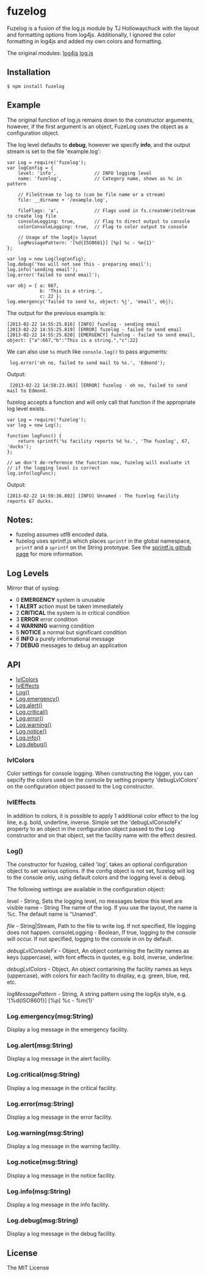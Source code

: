 
# fuzelog

 Fuzelog is a fusion of the log.js module by TJ Hollowaychuck with the layout and formatting options
 from log4js. Additionally, I ignored the color formatting in log4js and added my own colors and
 formatting.

 The original modules:
 [log4js](https://github.com/nomiddlename/log4js-node)
 [log.js](https://github.com/visionmedia/log.js)

## Installation

    $ npm install fuzelog

## Example

The original function of log.js remains down to the constructor arguments, however, if the first argument is an object, FuzeLog uses the object as a configuration object.

The log level defaults to __debug__, however we specify __info__, and the output stream is set to the file 'example.log':

    var Log = require('fuzelog');
    var logConfig = {
        level: 'info',              // INFO logging level
        name: 'fuzelog',            // Category name, shows as %c in pattern

        // FileStream to log to (can be file name or a stream)
        file: __dirname + '/example.log',

        fileFlags: 'a',             // Flags used in fs.createWriteStream to create log file
        consoleLogging: true,       // Flag to direct output to console
        colorConsoleLogging: true,  // Flag to color output to console

        // Usage of the log4js layout
        logMessagePattern: '[%d{ISO8601}] [%p] %c - %m{1}'
    };

    var log = new Log(logConfig);
    log.debug('You will not see this - preparing email');
    log.info('sending email');
    log.error('failed to send email');

    var obj = { a: 667,
                b: 'This is a string.',
                c: 22 };
    log.emergency('failed to send %s, object: %j', 'email', obj);

 The output for the previous exampls is:

    [2013-02-22 14:55:25.816] [INFO] fuzelog - sending email
    [2013-02-22 14:55:25.819] [ERROR] fuzelog - failed to send email
    [2013-02-22 14:55:25.820] [EMERGENCY] fuzelog - failed to send email, object: {"a":667,"b":"This is a string.","c":22}

 We can also use `%s` much like `console.log()` to pass arguments:

     log.error('oh no, failed to send mail to %s.', 'Edmond');

 Output:

     [2013-02-22 14:58:23.063] [ERROR] fuzelog - oh no, failed to send mail to Edmond.

 fuzelog accepts a function and will only call that function if the appropriate log level exists.

    var Log = require('fuzelog');
    var log = new Log();

    function logFunc() {
        return sprintf('%s facility reports %d %s.', 'The fuzelog', 67, 'ducks');
    };

    // we don't de-reference the function now, fuzelog will evaluate it
    // if the logging level is correct
    log.info(logFunc);

  Output:

    [2013-02-22 14:59:36.892] [INFO] Unnamed - The fuzelog facility reports 67 ducks.

## Notes: 

* fuzelog assumes utf8 encoded data.
* fuzelog uses sprintf.js which places ``sprintf`` in the global namespace, ``printf`` and a ``sprintf`` on the String prototype. See the [sprintf.js github page](https://github.com/stdarg/sprintf.js "sprintf.js") for more information.

## Log Levels

 Mirror that of syslog:

  - 0 __EMERGENCY__  system is unusable
  - 1 __ALERT__ action must be taken immediately
  - 2 __CRITICAL__ the system is in critical condition
  - 3 __ERROR__ error condition
  - 4 __WARNING__ warning condition
  - 5 __NOTICE__ a normal but significant condition
  - 6 __INFO__ a purely informational message
  - 7 __DEBUG__ messages to debug an application

## API
  - [lvlColors](#lvlcolors)
  - [lvlEffects](#lvleffects)
  - [Log()](#log)
  - [Log.emergency()](#logemergencymsgstring)
  - [Log.alert()](#logalertmsgstring)
  - [Log.critical()](#logcriticalmsgstring)
  - [Log.error()](#logerrormsgstring)
  - [Log.warning()](#logwarningmsgstring)
  - [Log.notice()](#lognoticemsgstring)
  - [Log.info()](#loginfomsgstring)
  - [Log.debug()](#logdebugmsgstring)

### lvlColors

  Color settings for console logging. When constructing the logger, you can sepcify
  the colors used on the console by setting property 'debugLvlColors' on the
  configuration object passed to the Log constructor.

### lvlEffects

  In addition to colors, it is possible to apply 1 additional color effect to the
  log line, e.g. bold, underline, inverse. Simple set the 'debugLvlConsoleFx' property
  to an object in the configuration object passed to the Log constructor and on that
  object, set the facility name with the effect desired.

### Log()

  The constructor for fuzelog, called 'log', takes an optional configuration object to set various options. If the config object is not set, fuzelog will log to the console only, using default colors and the logging level is debug.

  The following settings are available in the configuration object:

  *level* - String, Sets the logging level, no messages below this level are visible
  name - String  The name of the log. If you use the layout, the name is %c. The default name is "Unamed".

  *file* - String|Stream, Path to the file to write log. If not specified, file logging does not happen.  consoleLogging - Boolean, If true, logging to the console will occur. If not specified, logging to the console in on by default.

  *debugLvlConsoleFx* - Object, An object contarining the facility names as keys (uppercase), with font effects in quotes, e.g. bold, inverse, underline.

  *debugLvlColors* - Object,  An object contarining the facility names as keys (uppercase), with colors for each facility to display, e.g. green, blue, red, etc.

  *logMessagePattern* - String, A string pattern using the log4js style, e.g.  '[%d{ISO8601}] [%p] %c - %m{1}'

### Log.emergency(msg:String)

  Display a log message in the emergency facility.

### Log.alert(msg:String)

  Display a log message in the alert facility.

### Log.critical(msg:String)

  Display a log message in the critical facility.

### Log.error(msg:String)

  Display a log message in the error facility.

### Log.warning(msg:String)

  Display a log message in the warning facility.

### Log.notice(msg:String)

  Display a log message in the notice facility.

### Log.info(msg:String)

  Display a log message in the info facility.

### Log.debug(msg:String)

  Display a log message in the debug facility.


## License

The MIT License

